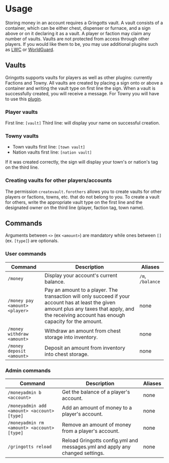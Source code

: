 Usage
=====

Storing money in an account requires a Gringotts vault. A vault consists of a container, which can be either chest, dispenser or furnace, and a sign above or on it declaring it as a vault. A player or faction may claim any number of vaults. Vaults are not protected from access through other players. If you would like them to be, you may use additional plugins such as [LWC](http://dev.bukkit.org/server-mods/lwc/) or [WorldGuard](http://dev.bukkit.org/server-mods/worldguard/).

Vaults
------

Gringotts supports vaults for players as well as other plugins: currently Factions and Towny. All vaults are created by placing a sign onto or above a container and writing the vault type on first line the sign. When a vault is successfully created, you will receive a message. For Towny you will have to use this [plugin](https://www.spigotmc.org/resources/gringotts-towny.105074/).

### Player vaults ###

First line: `[vault]`
Third line: will display your name on successful creation.

### Towny vaults ###

* Town vaults first line: `[town vault]`
* Nation vaults first line: `[nation vault]`

If it was created correctly, the sign will display your town's or nation's tag on the third line.

### Creating vaults for other players/accounts ###

The permission `createvault.forothers` allows you to create vaults for other players or factions, towns, etc. that do not belong to you. To create a vault for others, write the appropriate vault type on the first line and the designated owner on the third line (player, faction tag, town name). 

Commands
--------

Arguments between `<>` (ex `<amount>`) are mandatory while ones between `[]` (ex. `[type]`) are optionals.

### User commands ###

| Command                        | Description                             | Aliases         |
| ------------------------------ | --------------------------------------- | --------------- |
| `/money`                       | Display your account's current balance. | `/m`, `/balance`|
| `/money pay <amount> <player>` | Pay an amount to a player. The transaction will only succeed if your account has at least the given amount plus any taxes that apply, and the receiving account has enough capacity for the amount. | none |
| `/money withdraw <amount>`     | Withdraw an amount from chest storage into inventory.| none |
| `/money deposit <amount>`      | Deposit an amount from inventory into chest storage. | none |

### Admin commands ###

| Command                                     | Description                                                                  | Aliases |
| ------------------------------------------- | ---------------------------------------------------------------------------- | ------- |
| `/moneyadmin b <account>`                   | Get the balance of a player's account.                                       | none    |
| `/moneyadmin add <amount> <account> [type]` | Add an amount of money to a player's account.                                | none    |
| `/moneyadmin rm <amount> <account> [type]`  | Remove an amount of money from a player's account.                           | none    |
| `/gringotts reload`                         | Reload Gringotts config.yml and messages.yml and apply any changed settings. | none    |
